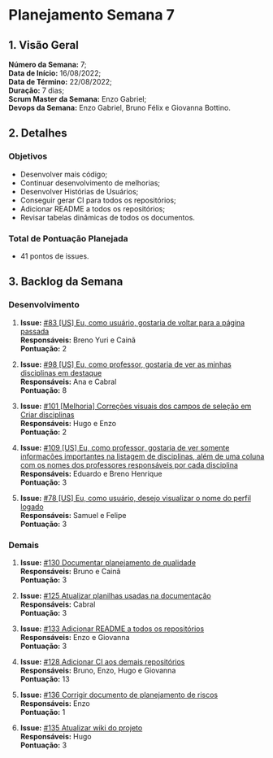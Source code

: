 # Planejamento Semana 7

## 1. Visão Geral
**Número da Semana:** 7;<br>
**Data de Início:** 16/08/2022;<br>
**Data de Término:** 22/08/2022;<br>
**Duração:** 7 dias;<br>
**Scrum Master da Semana:** Enzo Gabriel;<br>
**Devops da Semana:** Enzo Gabriel, Bruno Félix e Giovanna Bottino.<br>

## 2. Detalhes

### Objetivos
- Desenvolver mais código;<br>
- Continuar desenvolvimento de melhorias;<br>
- Desenvolver Histórias de Usuários;<br>
- Conseguir gerar CI para todos os repositórios; <br>
- Adicionar README a todos os repositórios; <br>
- Revisar tabelas dinâmicas de todos os documentos.<br>

### Total de Pontuação Planejada
 - 41 pontos de issues.

## 3. Backlog da Semana

### Desenvolvimento

1. **Issue:** [#83 [US] Eu, como usuário, gostaria de voltar para a página passada](https://github.com/fga-eps-mds/2022-1-PUMA-Doc/issues/83)<br>
**Responsáveis:** Breno Yuri e Cainã<br>
**Pontuação:** 2

2. **Issue:** [#98 [US] Eu, como professor, gostaria de ver as minhas disciplinas em destaque](https://github.com/fga-eps-mds/2022-1-PUMA-Doc/issues/98)<br>
**Responsáveis:** Ana e Cabral<br>
**Pontuação:** 8

3. **Issue:** [#101 [Melhoria] Correções visuais dos campos de seleção em Criar disciplinas](https://github.com/fga-eps-mds/2022-1-PUMA-Doc/issues/101)<br>
**Responsáveis:** Hugo e Enzo<br>
**Pontuação:** 2

4. **Issue:** [#109 [US] Eu, como professor, gostaria de ver somente informações importantes na listagem de disciplinas, além de uma coluna com os nomes dos professores responsáveis por cada disciplina](https://github.com/fga-eps-mds/2022-1-PUMA-Doc/issues/109)<br>
**Responsáveis:** Eduardo e Breno Henrique<br>
**Pontuação:** 3

5. **Issue:** [#78 [US] Eu, como usuário, desejo visualizar o nome do perfil logado](https://github.com/fga-eps-mds/2022-1-PUMA-Doc/issues/78)<br>
**Responsáveis:** Samuel e Felipe<br>
**Pontuação:** 3

### Demais

1. **Issue:** [#130 Documentar planejamento de qualidade](https://github.com/fga-eps-mds/2022-1-PUMA-Doc/issues/130)<br>
**Responsáveis:** Bruno e Cainã<br>
**Pontuação:** 3

2. **Issue:** [#125 Atualizar planilhas usadas na documentação](https://github.com/fga-eps-mds/2022-1-PUMA-Doc/issues/125)<br>
**Responsáveis:** Cabral<br>
**Pontuação:** 3

3. **Issue:** [#133 Adicionar README a todos os repositórios](https://github.com/fga-eps-mds/2022-1-PUMA-Doc/issues/133)<br>
**Responsáveis:** Enzo e Giovanna<br>
**Pontuação:** 3

5. **Issue:** [#128 Adicionar CI aos demais repositórios](https://github.com/fga-eps-mds/2022-1-PUMA-Doc/issues/128)<br>
**Responsáveis:** Bruno, Enzo, Hugo e Giovanna<br>
**Pontuação:** 13

6. **Issue:** [#136 Corrigir documento de planejamento de riscos](https://github.com/fga-eps-mds/2022-1-PUMA-Doc/issues/136)<br>
**Responsáveis:** Enzo<br>
**Pontuação:** 1

7. **Issue:** [#135 Atualizar wiki do projeto](https://github.com/fga-eps-mds/2022-1-PUMA-Doc/issues/135)<br>
**Responsáveis:** Hugo<br>
**Pontuação:** 3
